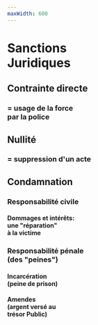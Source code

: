 ```yaml
---
maxWidth: 600
---
```


# Sanctions <br> Juridiques <!--fold-->

## Contrainte directe <!--fold-->

### = usage de la force  <br> par la police

## Nullité <!--fold-->

### = suppression d'un acte

## Condamnation <!--fold-->

### Responsabilité civile <!--fold-->
#### Dommages et intérêts:  <br>  une "réparation"   <br> à la victime

### Responsabilité pénale <br> (des "peines") <!--fold-->
#### Incarcération  <br> (peine de prison)
#### Amendes  <br> (argent versé au  <br> trésor Public)